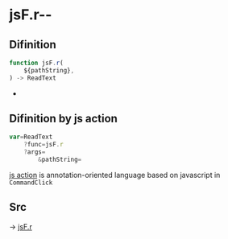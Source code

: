 # jsF.r--

## Difinition

```js.js
function jsF.r(
	${pathString},
) -> ReadText
```

- 


## Difinition by js action

```js.js
var=ReadText
	?func=jsF.r
	?args=
		&pathString=
```

[js action](#) is annotation-oriented language based on javascript in `CommandClick`



## Src

-> [jsF.r](https://github.com/puutaro/CommandClick/blob/master/app/src/main/java/com/puutaro/commandclick/fragment_lib/terminal_fragment/js_interface/file/JsF.kt#L12)


